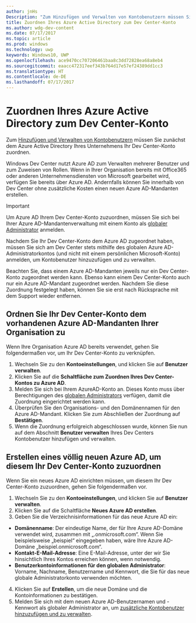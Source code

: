 ```yaml
---
author: jnHs
Description: "Zum Hinzufügen und Verwalten von Kontobenutzern müssen Sie zunächst dem Azure Active Directory Ihres Unternehmens Ihr Dev Center-Konto zuordnen."
title: Zuordnen Ihres Azure Active Directory zum Dev Center-Konto
ms.author: wdg-dev-content
ms.date: 07/17/2017
ms.topic: article
ms.prod: windows
ms.technology: uwp
keywords: Windows10, UWP
ms.openlocfilehash: ace9470cc707206461baa8c3dd72828ea68a8eb4
ms.sourcegitcommit: eaacc472317eef343b764d17e57ef24389dd1cc3
ms.translationtype: HT
ms.contentlocale: de-DE
ms.lasthandoff: 07/17/2017
---
```

# <a name="associate-azure-active-directory-with-your-dev-center-account"></a>Zuordnen Ihres Azure Active Directory zum Dev Center-Konto

Zum [Hinzufügen und Verwalten von Kontobenutzern](add-users-groups-and-azure-ad-applications.md) müssen Sie zunächst dem Azure Active Directory Ihres Unternehmens Ihr Dev Center-Konto zuordnen. 

Windows Dev Center nutzt Azure AD zum Verwalten mehrerer Benutzer und zum Zuweisen von Rollen. Wenn in Ihrer Organisation bereits mit Office365 oder anderen Unternehmensdiensten von Microsoft gearbeitet wird, verfügen Sie bereits über Azure AD. Andernfalls können Sie innerhalb von Dev Center ohne zusätzliche Kosten einen neuen Azure AD-Mandanten erstellen.

> [!IMPORTANT]
> Um Azure AD Ihrem Dev Center-Konto zuzuordnen, müssen Sie sich bei Ihrer Azure AD-Mandantenverwaltung mit einem Konto als [globaler Administrator](http://go.microsoft.com/fwlink/?LinkId=746654) anmelden.
> 
> Nachdem Sie Ihr Dev Center-Konto dem Azure AD zugeordnet haben, müssen Sie sich am Dev Center stets mithilfe des globalen Azure AD-Administratorkontos (und nicht mit einem persönlichen Microsoft-Konto) anmelden, um Kontobenutzer hinzuzufügen und zu verwalten.

Beachten Sie, dass einem Azure AD-Mandanten jeweils nur ein Dev Center-Konto zugeordnet werden kann. Ebenso kann einem Dev Center-Konto auch nur ein Azure AD-Mandant zugeordnet werden. Nachdem Sie diese Zuordnung festgelegt haben, können Sie sie erst nach Rücksprache mit dem Support wieder entfernen.


## <a name="associate-your-dev-center-account-with-your-organizations-existing-azure-ad-tenant"></a>Ordnen Sie Ihr Dev Center-Konto dem vorhandenen Azure AD-Mandanten Ihrer Organisation zu

Wenn Ihre Organisation Azure AD bereits verwendet, gehen Sie folgendermaßen vor, um Ihr Dev Center-Konto zu verknüpfen.

1.  Wechseln Sie zu den **Kontoeinstellungen**, und klicken Sie auf **Benutzer verwalten**.
2.  Klicken Sie auf die **Schaltfläche zum Zuordnen Ihres Dev Center-Kontos zu Azure AD**.
3.  Melden Sie sich bei Ihrem AzureAD-Konto an. Dieses Konto muss über Berechtigungen des [globalen Administrators](http://go.microsoft.com/fwlink/?LinkId=746654) verfügen, damit die Zuordnung eingerichtet werden kann.
4.  Überprüfen Sie den Organisations- und den Domänennamen für den Azure AD-Mandant. Klicken Sie zum Abschließen der Zuordnung auf **Bestätigen**.
5.  Wenn die Zuordnung erfolgreich abgeschlossen wurde, können Sie nun auf dem Abschnitt **Benutzer verwalten** Ihres Dev Centers Kontobenutzer hinzufügen und verwalten.


## <a name="create-a-brand-new-azure-ad-to-associate-with-your-dev-center-account"></a>Erstellen eines völlig neuen Azure AD, um diesem Ihr Dev Center-Konto zuzuordnen

Wenn Sie ein neues Azure AD einrichten müssen, um diesem Ihr Dev Center-Konto zuzuordnen, gehen Sie folgendermaßen vor.

1.  Wechseln Sie zu den **Kontoeinstellungen**, und klicken Sie auf **Benutzer verwalten**.
2.  Klicken Sie auf die Schaltfläche **Neues Azure AD erstellen**.
3.  Geben Sie die Verzeichnisinformationen für das neue Azure AD ein:
 - **Domänenname**: Der eindeutige Name, der für Ihre Azure AD-Domäne verwendet wird, zusammen mit „.onmicrosoft.com“. Wenn Sie beispielsweise „beispiel“ eingegeben haben, wäre Ihre Azure AD-Domäne „beispiel.onmicrosoft.com“.
 - **Kontakt-E-Mail-Adresse**: Eine E-Mail-Adresse, unter der wir Sie hinsichtlich Ihres Kontos erreichen können, wenn notwendig.
 - **Benutzerkontoinformationen für den globalen Administrator**: Vorname, Nachname, Benutzername und Kennwort, die Sie für das neue globale Administratorkonto verwenden möchten.
4.  Klicken Sie auf **Erstellen**, um die neue Domäne und die Kontoinformationen zu bestätigen.
5.  Melden Sie sich mit dem neuen Azure AD-Benutzernamen und -Kennwort als globaler Administrator an, um [zusätzliche Kontobenutzer hinzuzufügen und zu verwalten](add-users-groups-and-azure-ad-applications.md).



